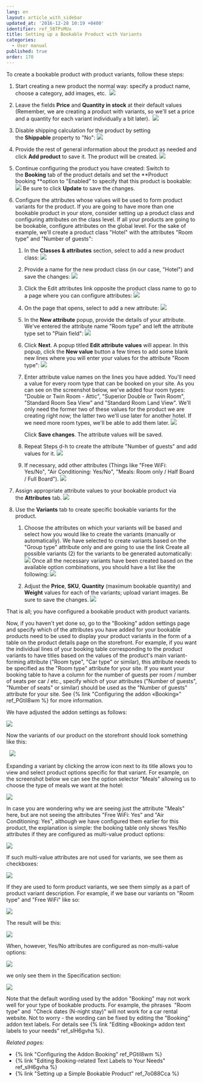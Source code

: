 ```yaml
---
lang: en
layout: article_with_sidebar
updated_at: '2016-12-28 10:19 +0400'
identifier: ref_5BTPsMUx
title: Setting up a Bookable Product with Variants
categories:
  - User manual
published: true
order: 170
---
```


To create a bookable product with product variants, follow these steps:

1.  Start creating a new product the normal way: specify a product name, choose a category, add images, etc. 
    ![]({{site.baseurl}}/attachments/8750040/8718732.png)
2.  Leave the fields **Price** and **Quantity in stock** at their default values (Remember, we are creating a product with variants, so we'll set a price and a quantity for each variant individually a bit later). 
    ![]({{site.baseurl}}/attachments/8750040/8718733.png)
3.  Disable shipping calculation for the product by setting the **Shippable** property to "No":
    ![]({{site.baseurl}}/attachments/8750040/8718735.png)

4.  Provide the rest of general information about the product as needed and click **Add product** to save it. The product will be created.
    ![]({{site.baseurl}}/attachments/8750040/8718744.png)

5.  Continue configuring the product you have created: Switch to the **Booking** tab of the product details and set the **Product booking **option to "Enabled" to specify that this product is bookable:
    ![]({{site.baseurl}}/attachments/8750040/8718736.png)
    Be sure to click **Update** to save the changes.

6.  Configure the attributes whose values will be used to form product variants for the product. If you are going to have more than one bookable product in your store, consider setting up a product class and configuring attributes on the class level. If all your products are going to be bookable, configure attributes on the global level. For the sake of example, we'll create a product class "Hotel" with the attributes "Room type" and "Number of guests":
    1.  In the **Classes & attributes** section, select to add a new product class:
        ![]({{site.baseurl}}/attachments/8750040/8718728.png)

    2.  Provide a name for the new product class (in our case, "Hotel") and save the changes:
        ![]({{site.baseurl}}/attachments/8750040/8718729.png)

    3.  Click the Edit attributes link opposite the product class name to go to a page where you can configure attributes:
        ![]({{site.baseurl}}/attachments/8750040/8718730.png)

    4.  On the page that opens, select to add a new attribute:
        ![]({{site.baseurl}}/attachments/8750040/8718731.png)

    5.  In the **New attribute** popup, provide the details of your attribute. We've entered the attribute name "Room type" and left the attribute type set to "Plain field":
        ![]({{site.baseurl}}/attachments/8750040/8718739.png)

    6.  Click **Next**. A popup titled **Edit attribute values** will appear. In this popup, click the **New value** button a few times to add some blank new lines where you will enter your values for the attribute "Room type":
        ![]({{site.baseurl}}/attachments/8750040/8718740.png)

    7.  Enter attribute value names on the lines you have added. You'll need a value for every room type that can be booked on your site. As you can see on the screenshot below, we've added four room types: "Double or Twin Room - Attic", "Superior Double or Twin Room", "Standard Room Sea View" and "Standard Room Land View". We'll only need the former two of these values for the product we are creating right now; the latter two we'll use later for another hotel. If we need more room types, we'll be able to add them later.
        ![]({{site.baseurl}}/attachments/8750040/8718741.png)

        Click **Save changes**. The attribute values will be saved.
    8.  Repeat Steps d-h to create the attribute "Number of guests" and add values for it.
        ![]({{site.baseurl}}/attachments/8750040/8718745.png)

    9.  If necessary, add other attributes (Things like "Free WiFi: Yes/No", "Air Conditioning: Yes/No", "Meals: Room only / Half Board / Full Board").
        ![]({{site.baseurl}}/attachments/8750040/8718747.png)

7.  Assign appropriate attribute values to your bookable product via the **Attributes** tab.
    ![]({{site.baseurl}}/attachments/8750040/8718746.png)

8.  Use the **Variants** tab to create specific bookable variants for the product. 

    1.  Choose the attributes on which your variants will be based and select how you would like to create the variants (manually or automatically). We have selected to create variants based on the "Group type" attribute only and are going to use the link Create all possible variants (2) for the variants to be generated automatically:
        ![]({{site.baseurl}}/attachments/8750040/8718750.png)
        Once all the necessary variants have been created based on the available option combinations, you should have a list like the following:
        ![]({{site.baseurl}}/attachments/8750040/8718751.png)

    2.  Adjust the **Price**, **SKU**, **Quantity** (maximum bookable quantity) and **Weight** values for each of the variants; upload variant images. Be sure to save the changes.
        ![]({{site.baseurl}}/attachments/8750040/8718752.png)

That is all; you have configured a bookable product with product variants.

Now, if you haven't yet done so, go to the "Booking" addon settings page and specify which of the attributes you have added for your bookable products need to be used to display your product variants in the form of a table on the product details page on the storefront. For example, if you want the individual lines of your booking table corresponding to the product variants to have titles based on the values of the product's main variant-forming attribute ("Room type", "Car type" or similar), this attribute needs to be specified as the "Room type" attribute for your site. If you want your booking table to have a column for the number of guests per room / number of seats per car / etc., specify which of your attributes ("Number of guests", "Number of seats" or similar) should be used as the "Number of guests" attribute for your site. See {% link "Configuring the addon «Booking»" ref_PGtil8wm %} for more information.

We have adjusted the addon settings as follows:

![]({{site.baseurl}}/attachments/8750040/8718758.png)

Now the variants of our product on the storefront should look something like this:

  ![]({{site.baseurl}}/attachments/8750040/8718818.png)

Expanding a variant by clicking the arrow icon next to its title allows you to view and select product options specific for that variant. For example, on the screenshot below we can see the option selector "Meals" allowing us to choose the type of meals we want at the hotel:

![]({{site.baseurl}}/attachments/8750040/8718820.png)

In case you are wondering why we are seeing just the attribute "Meals" here, but are not seeing the attributes "Free WiFi: Yes" and "Air Conditioning: Yes", although we have configured them earlier for this product, the explanation is simple: the booking table only shows Yes/No attributes if they are configured as multi-value product options:

![]({{site.baseurl}}/attachments/8750040/8718821.png)

If such multi-value attributes are not used for variants, we see them as checkboxes:

![]({{site.baseurl}}/attachments/8750040/8718822.png)

If they are used to form product variants, we see them simply as a part of product variant description. For example, if we base our variants on "Room type" and "Free WiFi" like so:

![]({{site.baseurl}}/attachments/8750040/8718823.png)

The result will be this:

![]({{site.baseurl}}/attachments/8750040/8718824.png)

When, however, Yes/No attributes are configured as non-multi-value options:

![]({{site.baseurl}}/attachments/8750040/8718825.png)

we only see them in the Specification section:

![]({{site.baseurl}}/attachments/8750040/8718827.png)

Note that the default wording used by the addon "Booking" may not work well for your type of bookable products. For example, the phrases  "Room type" and  "Check dates (N-night stay)" will not work for a car rental website. Not to worry - the wording can be fixed by editing the "Booking" addon text labels. For details see {% link "Editing «Booking» addon text labels to your needs" ref_slH6gvha %}.

_Related pages:_

*   {% link "Configuring the Addon Booking" ref_PGtil8wm %}
*   {% link "Editing Booking-related Text Labels to Your Needs" ref_slH6gvha %}
*   {% link "Setting up a Simple Bookable Product" ref_7o088Cca %}
